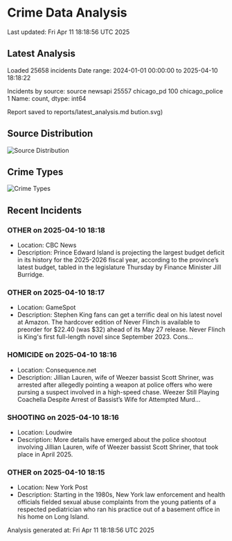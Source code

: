 # Crime Data Analysis
Last updated: Fri Apr 11 18:18:56 UTC 2025

## Latest Analysis

Loaded 25658 incidents
Date range: 2024-01-01 00:00:00 to 2025-04-10 18:18:22

Incidents by source:
source
newsapi           25557
chicago_pd          100
chicago_police        1
Name: count, dtype: int64

Report saved to reports/latest_analysis.md
bution.svg)

## Source Distribution
![Source Distribution](images/source_distribution.svg)

## Crime Types
![Crime Types](images/crime_types.svg)

## Recent Incidents

### OTHER on 2025-04-10 18:18
- Location: CBC News
- Description: Prince Edward Island is projecting the largest budget deficit in its history for the 2025-2026 fiscal year, according to the province’s latest budget, tabled in the legislature Thursday by Finance Minister Jill Burridge.


### OTHER on 2025-04-10 18:17
- Location: GameSpot
- Description: Stephen King fans can get a terrific deal on his latest novel at Amazon. The hardcover edition of Never Flinch is available to preorder for $22.40 (was $32) ahead of its May 27 release. Never Flinch is King's first full-length novel since September 2023. Cons…


### HOMICIDE on 2025-04-10 18:16
- Location: Consequence.net
- Description: Jillian Lauren, wife of Weezer bassist Scott Shriner, was arrested after allegedly pointing a weapon at police offers who were pursing a suspect involved in a high-speed chase.
Weezer Still Playing Coachella Despite Arrest of Bassist’s Wife for Attempted Murd…


### SHOOTING on 2025-04-10 18:16
- Location: Loudwire
- Description: More details have emerged about the police shootout involving Jillian Lauren, wife of Weezer bassist Scott Shriner, that took place in April 2025.


### OTHER on 2025-04-10 18:15
- Location: New York Post
- Description: Starting in the 1980s, New York law enforcement and health officials fielded sexual abuse complaints from the young patients of a respected pediatrician who ran his practice out of a basement office in his home on Long Island.

Analysis generated at: Fri Apr 11 18:18:56 UTC 2025

